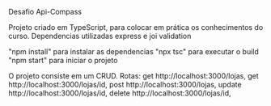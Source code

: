 Desafio Api-Compass

Projeto criado em TypeScript, para colocar em prática os conhecimentos do curso.
Dependencias utilizadas
express e joi validation

"npm install" para instalar as dependencias
"npx tsc" para executar o build
"npm start" para iniciar o projeto

O projeto consiste em um CRUD.
Rotas: 
get http://localhost:3000/lojas,
get http://localhost:3000/lojas/id,
post http://localhost:3000/lojas,
update http://localhost:3000/lojas/id,
delete http://localhost:3000/lojas/id,



